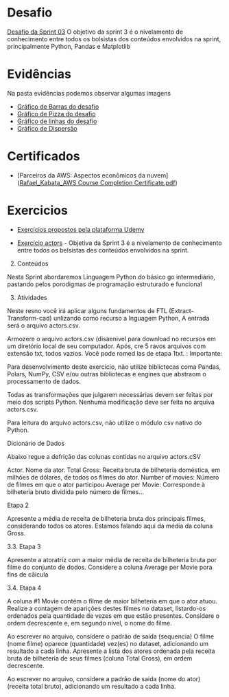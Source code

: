 # Desafio
[Desafio da Sprint 03](https://github.com/rafaelkabata/ProgramaBolsasPB/blob/main/Sprint%203/Desafio/etapa-1/DesafioSprint03.ipynb)
O objetivo da sprint 3 é o nivelamento de conhecimento entre todos os bolsistas dos conteúdos envolvidos na sprint, principalmente Python, Pandas e Matplotlib

</div>

# Evidências

Na pasta evidências podemos observar algumas imagens

- [Gráfico de Barras do desafio]([evidencias/Grafico_Barras.png](https://github.com/rafaelkabata/ProgramaBolsasPB/blob/main/Sprint%203/evidencias/Grafico_Barras.png))
- [Gráfico de Pizza do desafio](https://github.com/rafaelkabata/ProgramaBolsasPB/blob/main/Sprint%203/evidencias/Grafico_Pizza.png)
- [Gráfico de linhas do desafio]([evidencias/Grafico_Linhas.png](https://github.com/rafaelkabata/ProgramaBolsasPB/blob/main/Sprint%203/evidencias/Grafico_Linhas.png))
- [Gráfico de Dispersão](https://github.com/rafaelkabata/ProgramaBolsasPB/blob/main/Sprint%203/evidencias/Grafico_Dispersao.png)



</div>

# Certificados

- [Parceiros da AWS: Aspectos econômicos da nuvem]([Rafael_Kabata_AWS Course Completion Certificate.pdf](https://github.com/rafaelkabata/ProgramaBolsasPB/blob/main/Sprint%203/certificados/Rafael_Kabata_AWS%20Course%20Completion%20Certificate.pdf))

</div>

# Exercicios


- [Exercícios propostos pela plataforma Udemy](https://github.com/rafaelkabata/ProgramaBolsasPB/blob/main/Sprint%203/exercicios/Exercicios_Udemy.ipynb)

- [Exercício actors](https://github.com/rafaelkabata/ProgramaBolsasPB/blob/main/Sprint%203/exercicios/exercicio_actors.py) - Objetiva da Sprint 3 é a nivelamento de conhecimento entre todos os belsistas des conteúdos envolvidos na sprint.

2. Conteúdos

Nesta Sprint abordaremos Linguagem Python do básico go intermediário, pastando pelos porodigmas de programação estruturado e funcional

3. Atividades

Neste resno você irá aplicar alguns fundamentos de FTL (Extract-Transform-cad) unlizando como recurso a Inguagem Python, A entrada será o arquivo actors.csv.

Armozere o arquivo actors.csv (disaenivel para download no recursos em um diretório local de seu computador. Após, cre 5 ravos arquivos com extensão txt, todos vazios. Você pode romed las de etapa 1txt. : Importante:

Para desenvolvimento deste exercício, não utilize biblictecas coma Pandas, Polars, NumPy, CSV e/ou outras bibliotecas e engines que abstraom o processamento de dados.

Todas as transformações que julgarem necessárias devem ser feitas por meio dos scripts Python. Nenhuma modificação deve ser feita no arquiva actors.csv.

Para leitura do arquivo actors.csv, não utilize o módulo csv nativo do Python.

Dicionário de Dados

Abaixo regue a defrição das colunas contidas no arquivo actors.cSV

Actor. Nome da ator. Total Gross: Receita bruta de bilheteria doméstica, em milhões de dólares, de todos os filmes do ator. Number of movies: Número de filmes em que o ator participou Average per Movie: Corresponde à bilheteria bruto dividida pelo número de filmes…

 Etapa 2

Apresente a média de receita de bilheteria bruta dos principais filmes, considerando todos os atores. Estamos falando aqui da média da coluna Gross.

3.3. Etapa 3

Apresente a atoratriz com a maior média de receita de bilheteria bruta por filme do conjunto de dodos. Considere a coluna Average per Movie pora fins de căicula

3.4. Etapa 4

A coluna #1 Movie contém o filme de maior bilheteria em que o ator atuou. Realize a contagem de aparições destes filmes no dataset, listardo-os ordenados pela quantidade de vezes em que estão presentes. Considere o ordem decrescente e, em segundo nível, o nome do filme.

Ao escrever no arquivo, considere o padrão de saída (sequencia) O filme (nome filme) oparece (quantidade) vez(es) no dataset, adicionando um resultado a cada linha.
Apresente a lista dos atores ordenada pela receita bruta de bilheteria de seus filmes (coluna Total Gross), em ordem decrescente.

Ao escrever no arquivo, considere a padrão de saida (nome do ator) (receita total bruto), adicionando um resultado a cada linha. 


